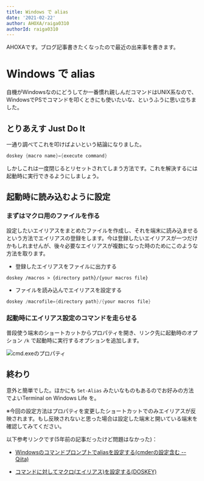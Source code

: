 ```yaml
---
title: Windows で alias
date: '2021-02-22'
author: AHOXA/raiga0310
authorId: raiga0310
---
```


AHOXAです。ブログ記事書きたくなったので最近の出来事を書きます。

# Windows で alias

自機がWindowsなのにどうしてか一番慣れ親しんだコマンドはUNIX系なので、WindowsでPSでコマンドを叩くときにも使いたいな、というふうに思い立ちました。

## とりあえす Just Do It

一通り調べてこれを叩けばよいという結論になりました。

```powershell
doskey {macro name}={execute command}
```

 しかしこれは一度閉じるとリセットされてしまう方法です。これを解決するには起動時に実行できるようにしましょう。

## 起動時に読み込むように設定

### まずはマクロ用のファイルを作る

設定したいエイリアスをまとめたファイルを作成し、それを端末に読み込ませるという方法でエイリアスの登録をします。今は登録したいエイリアスが一つだけかもしれませんが、後々必要なエイリアスが複数になった時のためにこのような方法を取ります。

- 登録したエイリアスをファイルに出力する

```
doskey /macros > {directory path}/{your macros file}
```

- ファイルを読み込んでエイリアスを設定する

```powershell
doskey /macrofile={directory path}/{your macros file}
```

### 起動時にエイリアス設定のコマンドを走らせる

普段使う端末のショートカットからプロパティを開き、リンク先に起動時のオプション `/k` で起動時に実行するオプションを追加します。

![cmd.exeのプロパティ](https://i.imgur.com/b9mDVSB.jpg)

## 終わり

意外と簡単でした。ほかにも `Set-Alias`  みたいなものもあるのでお好みの方法でよいTerminal on Windows Life を。

※今回の設定方法はプロパティを変更したショートカットでのみエイリアスが反映されます。もし反映されないと思った場合は設定した端末と開いている端末を確認してみてください。

以下参考リンクです(5年前の記事だったけど問題はなかった)：

- [Windowsのコマンドプロンプトでaliasを設定する(cmderの設定含む -- Qiita)](https://qiita.com/little_hand_s/items/91d6bcb680eba10da835)

- [コマンドに対してマクロ(エイリアス)を設定する(DOSKEY)](https://www.javadrive.jp/command/command/index2.html)
